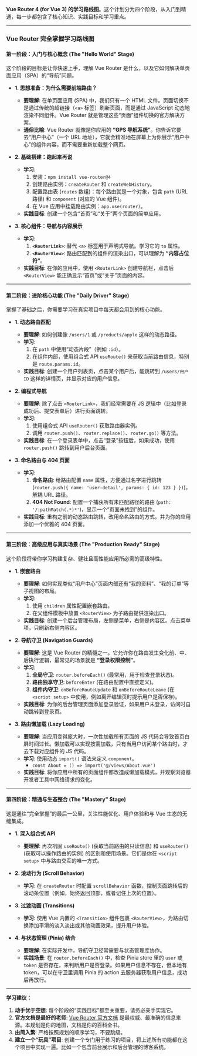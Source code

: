 **Vue Router 4 (for Vue 3) 的学习路线图**。这个计划分为四个阶段，从入门到精通，每一步都包含了核心知识、实践目标和学习重点。

---

### Vue Router 完全掌握学习路线图

#### **第一阶段：入门与核心概念 (The "Hello World" Stage)**

这个阶段的目标是让你快速上手，理解 Vue Router 是什么，以及它如何解决单页面应用（SPA）的“导航”问题。

*   **1. 思想准备：为什么需要前端路由？**
    *   **要理解**: 在单页面应用 (SPA) 中，我们只有一个 HTML 文件。页面切换不是通过传统的超链接（`<a>` 标签）刷新页面，而是通过 JavaScript 动态地渲染不同组件。Vue Router 就是管理这些“页面”组件切换的官方解决方案。
    *   **通俗比喻**: Vue Router 就像是你应用的 **“GPS 导航系统”**。你告诉它要去“用户中心”（一个 URL 地址），它就会精准地在屏幕上为你展示“用户中心”的组件内容，而不需要重新加载整个网页。

*   **2. 基础搭建：跑起来再说**
    *   **学习**:
        1.  安装：`npm install vue-router@4`
        2.  创建路由实例：`createRouter` 和 `createWebHistory`。
        3.  配置路由表 (`routes` 数组)：每个路由就是一个对象，包含 `path` (URL路径) 和 `component` (对应的 Vue 组件)。
        4.  在 Vue 应用中挂载路由实例：`app.use(router)`。
    *   **实践目标**: 创建一个包含“首页”和“关于”两个页面的简单应用。

*   **3. 核心组件：导航与内容展示**
    *   **学习**:
        1.  **`<RouterLink>`**: 替代 `<a>` 标签用于声明式导航。学习它的 `to` 属性。
        2.  **`<RouterView>`**: 路由匹配到的组件的渲染出口，可以理解为 **“内容占位符”**。
    *   **实践目标**: 在你的应用中，使用 `<RouterLink>` 创建导航栏，点击后 `<RouterView>` 能正确显示“首页”或“关于”页面的内容。

---

#### **第二阶段：进阶核心功能 (The "Daily Driver" Stage)**

掌握了基础之后，你需要学习在真实项目中每天都会用到的核心功能。

*   **1. 动态路由匹配**
    *   **要理解**: 如何创建像 `/users/1` 或 `/products/apple` 这样的动态路径。
    *   **学习**:
        1.  在 `path` 中使用“动态片段”（例如 `:id`）。
        2.  在组件内部，使用组合式 API `useRoute()` 来获取当前路由信息，特别是 `route.params.id`。
    *   **实践目标**: 创建一个用户列表页，点击某个用户后，能跳转到 `/users/用户ID` 这样的详情页，并显示对应的用户信息。

*   **2. 编程式导航**
    *   **要理解**: 除了点击 `<RouterLink>`，我们经常需要在 JS 逻辑中（比如登录成功后、提交表单后）进行页面跳转。
    *   **学习**:
        1.  使用组合式 API `useRouter()` 获取路由器实例。
        2.  调用 `router.push()`、`router.replace()`、`router.go()` 等方法。
    *   **实践目标**: 在一个登录表单中，点击“登录”按钮后，如果成功，使用 `router.push()` 跳转到用户后台页面。

*   **3. 命名路由与 404 页面**
    *   **学习**:
        1.  **命名路由**: 给路由配置 `name` 属性，方便通过名字进行跳转 (`router.push({ name: 'user-detail', params: { id: 123 } })`)，解耦 URL 路径。
        2.  **404 Not Found**: 配置一个捕获所有未匹配路径的路由 (`path: '/:pathMatch(.*)*'`)，显示一个“页面未找到”的组件。
    *   **实践目标**: 重构之前的动态路由跳转，改用命名路由的方式。并为你的应用添加一个优雅的 404 页面。

---

#### **第三阶段：高级应用与真实场景 (The "Production Ready" Stage)**

这个阶段将带你学习构建复杂、健壮且高性能应用所必需的高级特性。

*   **1. 嵌套路由**
    *   **要理解**: 如何实现类似“用户中心”页面内部还有“我的资料”、“我的订单”等子视图的布局。
    *   **学习**:
        1.  使用 `children` 属性配置嵌套路由。
        2.  在父组件模板中放置 `<RouterView>` 为子路由提供渲染出口。
    *   **实践目标**: 创建一个后台管理布局，左侧是菜单，右侧是内容区。点击菜单项，只刷新右侧内容区。

*   **2. 导航守卫 (Navigation Guards)**
    *   **要理解**: 这是 Vue Router 的精髓之一。它允许你在路由发生变化前、中、后执行逻辑，最常见的场景就是 **“登录权限控制”**。
    *   **学习**:
        1.  **全局守卫**: `router.beforeEach()` (最常用，用于检查登录状态)。
        2.  **路由独享守卫**: `beforeEnter` (在路由配置中直接定义)。
        3.  **组件内守卫**: `onBeforeRouteUpdate` 和 `onBeforeRouteLeave` (在 `<script setup>` 中使用，例如离开编辑页时提示用户是否保存)。
    *   **实践目标**: 为你的后台管理页面添加登录验证，如果用户未登录，访问时自动跳转到登录页。

*   **3. 路由懒加载 (Lazy Loading)**
    *   **要理解**: 当应用变得庞大时，一次性加载所有页面的 JS 代码会导致首页白屏时间过长。懒加载可以实现按需加载，只有当用户访问某个路由时，才去下载对应组件的 JS 代码。
    *   **学习**: 使用动态 `import()` 语法来定义 `component`。
        *   `const About = () => import('@/views/About.vue')`
    *   **实践目标**: 将你应用中所有的页面组件都改造成懒加载模式，并观察浏览器开发者工具中网络请求的变化。

---

#### **第四阶段：精通与生态整合 (The "Mastery" Stage)**

这是通往“完全掌握”的最后一公里，关注性能优化、用户体验和与 Vue 生态的无缝集成。

*   **1. 深入组合式 API**
    *   **要理解**: 再次巩固 `useRoute()` (获取当前路由的只读信息) 和 `useRouter()` (获取可以操作路由的实例) 的区别和使用场景。它们是你在 `<script setup>` 中与路由交互的唯一方式。

*   **2. 滚动行为 (Scroll Behavior)**
    *   **学习**: 在 `createRouter` 时配置 `scrollBehavior` 函数，控制页面跳转后的滚动条位置（例如，始终返回顶部，或者记住上次的位置）。

*   **3. 过渡动画 (Transitions)**
    *   **学习**: 使用 Vue 内置的 `<Transition>` 组件包裹 `<RouterView>`，为路由切换添加平滑的淡入淡出或其他动画效果，提升用户体验。

*   **4. 与状态管理 (Pinia) 结合**
    *   **要理解**: 在实际开发中，导航守卫经常需要与状态管理库协作。
    *   **实践场景**: 在 `router.beforeEach()` 中，检查 Pinia store 里的 `user` 或 `token` 是否存在，来判断用户是否登录。如果用户信息不存在，但本地有 token，可以在守卫里调用 Pinia 的 action 去服务器获取用户信息，成功后再放行。

---

**学习建议：**

1.  **动手优于空想**: 每个阶段的“实践目标”都至关重要，请务必亲手实现它。
2.  **官方文档是最好的老师**: [Vue Router 官方文档](https://router.vuejs.org/zh/) 是最权威、最准确的信息来源。本规划是你的地图，文档是你的百科全书。
3.  **由简入繁**: 严格按照规划的顺序学习，不要跳级。
4.  **建立一个“玩具”项目**: 创建一个专门用于练习的项目，将上述所有功能都在这个项目中实现一遍。比如一个包含前台展示和后台管理的博客系统。